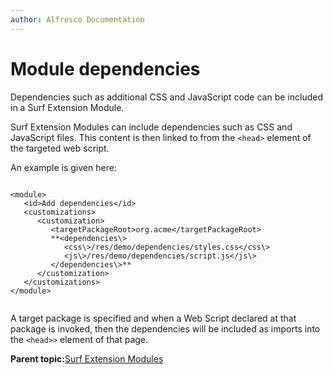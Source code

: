 ```yaml
---
author: Alfresco Documentation
---
```


# Module dependencies

Dependencies such as additional CSS and JavaScript code can be included in a Surf Extension Module.

Surf Extension Modules can include dependencies such as CSS and JavaScript files. This content is then linked to from the `<head>` element of the targeted web script.

An example is given here:

```

<module>
   <id>Add dependencies</id>
   <customizations>
      <customization>
         <targetPackageRoot>org.acme</targetPackageRoot>
         **<dependencies\>
            <css\>/res/demo/dependencies/styles.css</css\>
            <js\>/res/demo/dependencies/script.js</js\>
         </dependencies\>**
      </customization>
   </customizations>
</module>          
         
```

A target package is specified and when a Web Script declared at that package is invoked, then the dependencies will be included as imports into the `<head>>` element of that page.

**Parent topic:**[Surf Extension Modules](../concepts/dev-extensions-share-surf-extension-modules.md)

